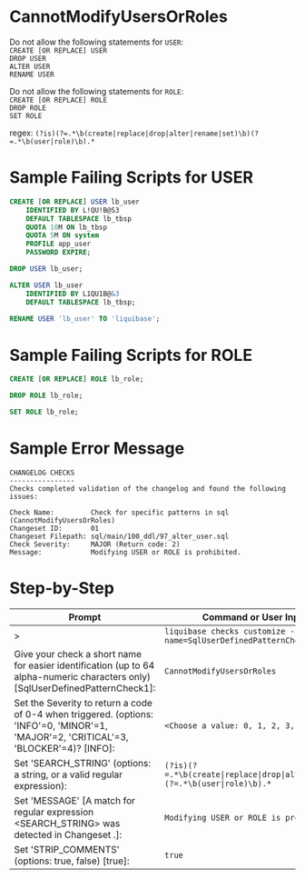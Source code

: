 # CannotModifyUsersOrRoles

Do not allow the following statements for `USER`:
<br>`CREATE [OR REPLACE] USER`
<br>`DROP USER`
<br>`ALTER USER`
<br>`RENAME USER`

Do not allow the following statements for `ROLE`:
<br>`CREATE [OR REPLACE] ROLE`
<br>`DROP ROLE`
<br>`SET ROLE`

regex: `(?is)(?=.*\b(create|replace|drop|alter|rename|set)\b)(?=.*\b(user|role)\b).*`

# Sample Failing Scripts for USER
``` sql
CREATE [OR REPLACE] USER lb_user 
    IDENTIFIED BY L!QU!B@S3 
    DEFAULT TABLESPACE lb_tbsp 
    QUOTA 10M ON lb_tbsp 
    QUOTA 5M ON system 
    PROFILE app_user 
    PASSWORD EXPIRE;
```
``` sql
DROP USER lb_user;
```
``` sql
ALTER USER lb_user 
    IDENTIFIED BY L1QU1B@&3
    DEFAULT TABLESPACE lb_tbsp;
```
``` sql
RENAME USER 'lb_user' TO 'liquibase';
```

# Sample Failing Scripts for ROLE
``` sql
CREATE [OR REPLACE] ROLE lb_role;
```
``` sql
DROP ROLE lb_role;
```
``` sql
SET ROLE lb_role;
```

# Sample Error Message
```
CHANGELOG CHECKS
----------------
Checks completed validation of the changelog and found the following issues:

Check Name:         Check for specific patterns in sql (CannotModifyUsersOrRoles)
Changeset ID:       01
Changeset Filepath: sql/main/100_ddl/97_alter_user.sql
Check Severity:     MAJOR (Return code: 2)
Message:            Modifying USER or ROLE is prohibited.
```

# Step-by-Step
| Prompt | Command or User Input |
| ------ | ----------------------|
| > | `liquibase checks customize --check-name=SqlUserDefinedPatternCheck` |
| Give your check a short name for easier identification (up to 64 alpha-numeric characters only) [SqlUserDefinedPatternCheck1]: | `CannotModifyUsersOrRoles` |
| Set the Severity to return a code of 0-4 when triggered. (options: 'INFO'=0, 'MINOR'=1, 'MAJOR'=2, 'CRITICAL'=3, 'BLOCKER'=4)? [INFO]: | `<Choose a value: 0, 1, 2, 3, 4>` |
| Set 'SEARCH_STRING' (options: a string, or a valid regular expression): | `(?is)(?=.*\b(create\|replace\|drop\|alter\|set)\b)(?=.*\b(user\|role)\b).*` |
| Set 'MESSAGE' [A match for regular expression <SEARCH_STRING> was detected in Changeset <CHANGESET>.]: | `Modifying USER or ROLE is prohibited.` |
| Set 'STRIP_COMMENTS' (options: true, false) [true]: | `true` |